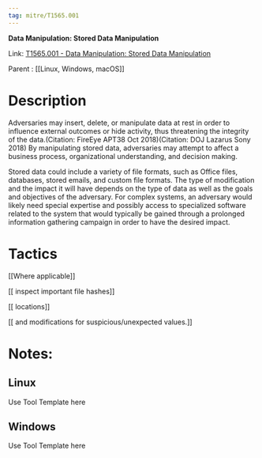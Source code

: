 ```yaml
---
tag: mitre/T1565.001
---
```


**Data Manipulation: Stored Data Manipulation**

Link: [T1565.001 - Data Manipulation: Stored Data Manipulation](https://attack.mitre.org/techniques/T1565/001)

Parent : [[Linux, Windows, macOS]]


# Description

Adversaries may insert, delete, or manipulate data at rest in order to influence external outcomes or hide activity, thus threatening the integrity of the data.(Citation: FireEye APT38 Oct 2018)(Citation: DOJ Lazarus Sony 2018) By manipulating stored data, adversaries may attempt to affect a business process, organizational understanding, and decision making.

Stored data could include a variety of file formats, such as Office files, databases, stored emails, and custom file formats. The type of modification and the impact it will have depends on the type of data as well as the goals and objectives of the adversary. For complex systems, an adversary would likely need special expertise and possibly access to specialized software related to the system that would typically be gained through a prolonged information gathering campaign in order to have the desired impact.

# Tactics


[[Where applicable]]

[[ inspect important file hashes]]

[[ locations]]

[[ and modifications for suspicious/unexpected values.]]


# Notes:

## Linux

Use Tool Template here

## Windows

Use Tool Template here